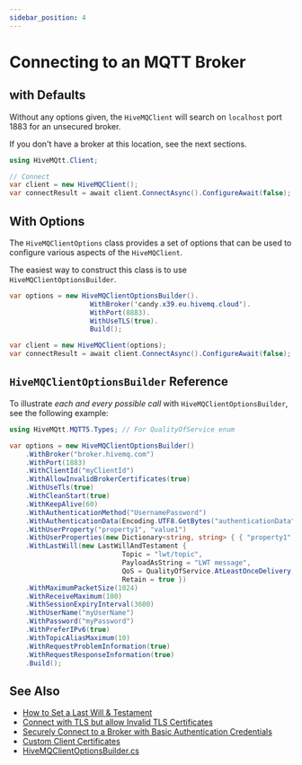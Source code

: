 ```yaml
---
sidebar_position: 4
---
```


# Connecting to an MQTT Broker

## with Defaults

Without any options given, the `HiveMQClient` will search on `localhost` port 1883 for an unsecured broker.

If you don't have a broker at this location, see the next sections.

```csharp
using HiveMQtt.Client;

// Connect
var client = new HiveMQClient();
var connectResult = await client.ConnectAsync().ConfigureAwait(false);
```

## With Options

The `HiveMQClientOptions` class provides a set of options that can be used to configure various aspects of the `HiveMQClient`.

The easiest way to construct this class is to use `HiveMQClientOptionsBuilder`.

```csharp
var options = new HiveMQClientOptionsBuilder().
                    WithBroker('candy.x39.eu.hivemq.cloud').
                    WithPort(8883).
                    WithUseTLS(true).
                    Build();

var client = new HiveMQClient(options);
var connectResult = await client.ConnectAsync().ConfigureAwait(false);
```

## `HiveMQClientOptionsBuilder` Reference

To illustrate _each and every possible call_ with `HiveMQClientOptionsBuilder`, see the following example:

```csharp
using HiveMQtt.MQTT5.Types; // For QualityOfService enum

var options = new HiveMQClientOptionsBuilder()
    .WithBroker("broker.hivemq.com")
    .WithPort(1883)
    .WithClientId("myClientId")
    .WithAllowInvalidBrokerCertificates(true)
    .WithUseTls(true)
    .WithCleanStart(true)
    .WithKeepAlive(60)
    .WithAuthenticationMethod("UsernamePassword")
    .WithAuthenticationData(Encoding.UTF8.GetBytes("authenticationData"))
    .WithUserProperty("property1", "value1")
    .WithUserProperties(new Dictionary<string, string> { { "property1", "value1" }, { "property2", "value2" } })
    .WithLastWill(new LastWillAndTestament {
                            Topic = "lwt/topic",
                            PayloadAsString = "LWT message",
                            QoS = QualityOfService.AtLeastOnceDelivery,
                            Retain = true })
    .WithMaximumPacketSize(1024)
    .WithReceiveMaximum(100)
    .WithSessionExpiryInterval(3600)
    .WithUserName("myUserName")
    .WithPassword("myPassword")
    .WithPreferIPv6(true)
    .WithTopicAliasMaximum(10)
    .WithRequestProblemInformation(true)
    .WithRequestResponseInformation(true)
    .Build();
```

## See Also

* [How to Set a Last Will & Testament](/docs/how-to/set-lwt)
* [Connect with TLS but allow Invalid TLS Certificates](/docs/how-to/allow-invalid-certs)
* [Securely Connect to a Broker with Basic Authentication Credentials](/docs/how-to/connect-with-auth)
* [Custom Client Certificates](/docs/how-to/client-certificates)
* [HiveMQClientOptionsBuilder.cs](https://github.com/hivemq/hivemq-mqtt-client-dotnet/blob/main/Source/HiveMQtt/Client/HiveMQClientOptionsBuilder.cs)
